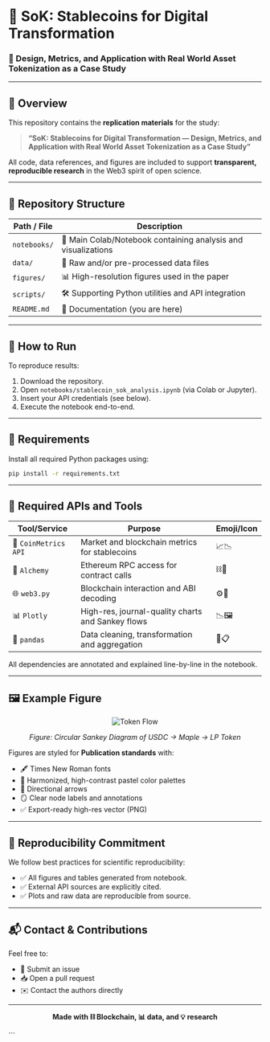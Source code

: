 # 📘 SoK: Stablecoins for Digital Transformation

### 🧠 Design, Metrics, and Application with Real World Asset Tokenization as a Case Study

---

## 🧭 Overview

This repository contains the **replication materials** for the study:

> **“SoK: Stablecoins for Digital Transformation — Design, Metrics, and Application with Real World Asset Tokenization as a Case Study”**

All code, data references, and figures are included to support **transparent, reproducible research** in the Web3 spirit of open science. 

---

## 📂 Repository Structure

| Path / File                  | Description                                                                 |
|-----------------------------|-----------------------------------------------------------------------------|
| `notebooks/`                | 📒 Main Colab/Notebook containing analysis and visualizations                |
| `data/`                     | 📁 Raw and/or pre-processed data files                                      |
| `figures/`                  | 📊 High-resolution figures used in the paper                                |
| `scripts/`                  | 🛠️ Supporting Python utilities and API integration                         |
| `README.md`                 | 📘 Documentation (you are here)                                             |

---

## 🚀 How to Run

To reproduce results:

1. Download the repository.
2. Open `notebooks/stablecoin_sok_analysis.ipynb` (via Colab or Jupyter).
3. Insert your API credentials (see below).
4. Execute the notebook end-to-end.

---

## 🔧 Requirements

Install all required Python packages using:

```bash
pip install -r requirements.txt
````

---

## 🔑 Required APIs and Tools

| Tool/Service         | Purpose                                           | Emoji/Icon |
| -------------------- | ------------------------------------------------- | ---------- |
| 🧪 `CoinMetrics API` | Market and blockchain metrics for stablecoins     | 📈📉       |
| 🔌 `Alchemy`         | Ethereum RPC access for contract calls            | ⛓️🧙       |
| 🌐 `web3.py`         | Blockchain interaction and ABI decoding           | ⚙️🧩       |
| 📊 `Plotly`          | High-res, journal-quality charts and Sankey flows | 📉🖼️      |
| 📑 `pandas`          | Data cleaning, transformation and aggregation     | 📂📋       |

All dependencies are annotated and explained line-by-line in the notebook.

---

## 🖼️ Example Figure

<div align="center">

![Token Flow](figures/maple_usdc_deposit_sankey.png)

*Figure: Circular Sankey Diagram of USDC → Maple → LP Token*

</div>

Figures are styled for **Publication standards** with:

* 🖋️ Times New Roman fonts
* 🎨 Harmonized, high-contrast pastel color palettes
* 🧭 Directional arrows
* 🪞 Clear node labels and annotations
* ✅ Export-ready high-res vector (PNG)



---

## 🧪 Reproducibility Commitment

We follow best practices for scientific reproducibility:

* ✅ All figures and tables generated from notebook.
* ✅ External API sources are explicitly cited.
* ✅ Plots and raw data are reproducible from source.

---

## 📬 Contact & Contributions

Feel free to:

* 📝 Submit an issue
* 📥 Open a pull request
* ✉️ Contact the authors directly

---

<p align="center">
  <b>Made with ⛓️ Blockchain, 📊 data, and 💡 research</b>
</p>
```
